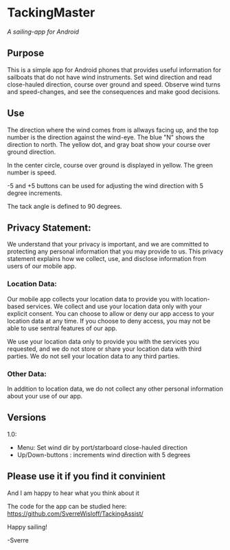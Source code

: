 # TackingMaster
_A sailing-app for Android_

## Purpose

This is a simple app for Android phones that provides useful information for sailboats that do not have wind instruments.
Set wind direction and read close-hauled direction, course over ground and speed.
Observe wind turns and speed-changes, and see the consequences and make good decisions.

## Use

The direction where the wind comes from is allways facing up, and the top number is the direction against the wind-eye. The blue "N" shows the direction to north. The yellow dot, and gray boat show your course over ground direction.

In the center circle, course over ground is displayed in yellow. The green number is speed. 

-5 and +5 buttons can be used for adjusting the wind direction with 5 degree increments.

The tack angle is defined to 90 degrees.

## Privacy Statement:

We understand that your privacy is important, and we are committed to protecting any personal information that you may provide to us. This privacy statement explains how we collect, use, and disclose information from users of our mobile app.

### Location Data:

Our mobile app collects your location data to provide you with location-based services. We collect and use your location data only with your explicit consent. You can choose to allow or deny our app access to your location data at any time. If you choose to deny access, you may not be able to use sentral features of our app.

We use your location data only to provide you with the services you requested, and we do not store or share your location data with third parties. We do not sell your location data to any third parties.

### Other Data:

In addition to location data, we do not collect any other personal information about your use of our app.

## Versions

1.0: 
 - Menu: Set wind dir by port/starboard close-hauled direction
 - Up/Down-buttons : increments wind direction with 5 degrees
 
## Please use it if you find it convinient

And I am happy to hear what you think about it

The code for the app can be studied here:
<a href="https://github.com/SverreWisloff/TackingAssist/">https://github.com/SverreWisloff/TackingAssist/</a>

Happy sailing!

-Sverre 